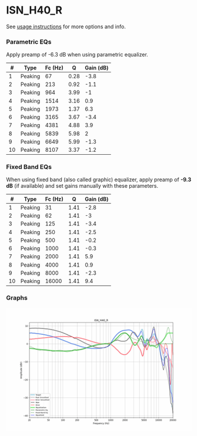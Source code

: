 # ISN_H40_R
See [usage instructions](https://github.com/jaakkopasanen/AutoEq#usage) for more options and info.

### Parametric EQs
Apply preamp of -6.3 dB when using parametric equalizer.

|   # | Type    |   Fc (Hz) |    Q |   Gain (dB) |
|-----|---------|-----------|------|-------------|
|   1 | Peaking |        67 | 0.28 |        -3.8 |
|   2 | Peaking |       213 | 0.92 |        -1.1 |
|   3 | Peaking |       964 | 3.99 |        -1   |
|   4 | Peaking |      1514 | 3.16 |         0.9 |
|   5 | Peaking |      1973 | 1.37 |         6.3 |
|   6 | Peaking |      3165 | 3.67 |        -3.4 |
|   7 | Peaking |      4381 | 4.88 |         3.9 |
|   8 | Peaking |      5839 | 5.98 |         2   |
|   9 | Peaking |      6649 | 5.99 |        -1.3 |
|  10 | Peaking |      8107 | 3.37 |        -1.2 |

### Fixed Band EQs
When using fixed band (also called graphic) equalizer, apply preamp of **-9.3 dB** (if available) and set gains manually with these parameters.

|   # | Type    |   Fc (Hz) |    Q |   Gain (dB) |
|-----|---------|-----------|------|-------------|
|   1 | Peaking |        31 | 1.41 |        -2.8 |
|   2 | Peaking |        62 | 1.41 |        -3   |
|   3 | Peaking |       125 | 1.41 |        -3.4 |
|   4 | Peaking |       250 | 1.41 |        -2.5 |
|   5 | Peaking |       500 | 1.41 |        -0.2 |
|   6 | Peaking |      1000 | 1.41 |        -0.3 |
|   7 | Peaking |      2000 | 1.41 |         5.9 |
|   8 | Peaking |      4000 | 1.41 |         0.9 |
|   9 | Peaking |      8000 | 1.41 |        -2.3 |
|  10 | Peaking |     16000 | 1.41 |         9.4 |

### Graphs
![](./ISN_H40_R.png)
